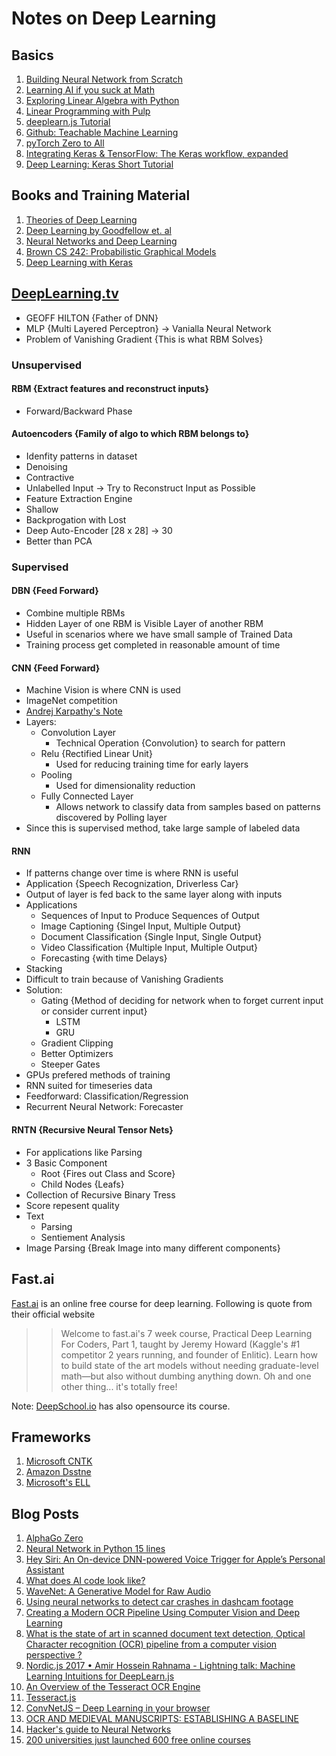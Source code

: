
# Notes on Deep Learning

## Basics
1. [Building Neural Network from Scratch](https://thecodacus.com/neural-network-scratch-python-no-libraries/)
1. [Learning AI if you suck at Math](https://hackernoon.com/learning-ai-if-you-suck-at-math-p4-tensors-illustrated-with-cats-27f0002c9b32)
1. [Exploring Linear Algebra with Python](https://mubaris.com/2017-09-25/exploring-linear-algebra-with-python)
1. [Linear Programming with Pulp](http://benalexkeen.com/linear-programming-with-python-and-pulp/)
1. [deeplearn.js Tutorial](https://deeplearnjs.org/docs/tutorials/intro.html)
1. [Github: Teachable Machine Learning](https://github.com/googlecreativelab/teachable-machine)
1. [pyTorch Zero to All](https://github.com/hunkim/PyTorchZeroToAll)
1. [Integrating Keras & TensorFlow: The Keras workflow, expanded](https://www.youtube.com/watch?v=UeheTiBJ0Io)
1. [Deep Learning: Keras Short Tutorial](https://www.youtube.com/wavenet-generative-model-raw-audioch?v=Tp3SaRbql4k)

## Books and Training Material
1. [Theories of Deep Learning](https://stats385.github.io/readings) 
1. [Deep Learning by Goodfellow et. al](http://www.deeplearningbook.org/)
1. [Neural Networks and Deep Learning](http://neuralnetworksanddeeplearning.com/)
1. [Brown CS 242: Probabilistic Graphical Models](http://cs.brown.edu/courses/csci2420/lectures/)
1. [Deep Learning with Keras](https://www.youtube.com/playlist?list=PLVBorYCcu-xX3Ppjb_sqBd_Xf6GqagQyl)

## [DeepLearning.tv](https://www.youtube.com/watch?v=b99UVkWzYTQ)

- GEOFF HILTON {Father of DNN}
- MLP {Multi Layered Perceptron} -> Vanialla Neural Network
- Problem of Vanishing Gradient {This is what RBM Solves}

### Unsupervised

#### RBM {Extract features and reconstruct inputs}

- Forward/Backward Phase

#### Autoencoders {Family of algo to which RBM belongs to}

- Idenfity patterns in dataset
- Denoising
- Contractive
- Unlabelled Input -> Try to Reconstruct Input as Possible
- Feature Extraction Engine
- Shallow
- Backprogation with Lost
- Deep Auto-Encoder [28 x 28] -> 30
- Better than PCA

### Supervised

#### DBN {Feed Forward}

- Combine multiple RBMs
- Hidden Layer of one RBM is Visible Layer of another RBM
- Useful in scenarios where we have small sample of Trained Data
- Training process get completed in reasonable amount of time

#### CNN {Feed Forward}

- Machine Vision is where CNN is used
- ImageNet competition
- [Andrej Karpathy's Note](http://cs231n.github.io/)
- Layers:
    - Convolution Layer
        - Technical Operation {Convolution} to search for pattern
    - Relu {Rectified Linear Unit}
        - Used for reducing training time for early layers
    - Pooling
        - Used for dimensionality reduction
    - Fully Connected Layer
        - Allows network to classify data from samples based on patterns discovered by Polling layer
- Since this is supervised method, take large sample of labeled data

#### RNN

- If patterns change over time is where RNN is useful
- Application {Speech Recognization, Driverless Car}
- Output of layer is fed back to the same layer along with inputs
- Applications
    - Sequences of Input to Produce Sequences of Output
    - Image Captioning {Singel Input, Multiple Output}
    - Document Classification {Single Input, Single Output}
    - Video Classification {Multiple Input, Multiple Output}
    - Forecasting {with time Delays}
- Stacking
- Difficult to train because of Vanishing Gradients
- Solution:
    - Gating {Method of deciding for network when to forget current input or consider current input}
        - LSTM
        - GRU
    - Gradient Clipping
    - Better Optimizers
    - Steeper Gates
- GPUs prefered methods of training
- RNN suited for timeseries data
- Feedforward: Classification/Regression
- Recurrent Neural Network: Forecaster

#### RNTN {Recursive Neural Tensor Nets}

- For applications like Parsing
- 3 Basic Component
    - Root {Fires out Class and Score}
    - Child Nodes {Leafs}
- Collection of Recursive Binary Tress
- Score repesent quality
- Text
    - Parsing
    - Sentiement Analysis
- Image Parsing {Break Image into many different components}

## Fast.ai

[Fast.ai](http://course.fast.ai/index.html) is an online free course for deep learning. Following is quote from their official website

>>Welcome to fast.ai's 7 week course, Practical Deep Learning For Coders, Part 1, taught by Jeremy Howard (Kaggle's #1 competitor 2 years running, and founder of Enlitic). Learn how to build state of the art models without needing graduate-level math—but also without dumbing anything down. Oh and one other thing... it's totally free!

Note: [DeepSchool.io](https://github.com/sachinruk/deepschool.io) has also opensource its course.

## Frameworks

1. [Microsoft CNTK](https://www.youtube.com/watch?v=pl-kbFJ1KzU)
1. [Amazon Dsstne](https://github.com/amzn/amazon-dsstne)
1. [Microsoft's ELL](https://github.com/Microsoft/ELL)

## Blog Posts

1. [AlphaGo Zero](https://deepmind.com/blog/alphago-zero-learning-scratch/)
1. [Neural Network in Python 15 lines](https://iamtrask.github.io/2015/07/12/basic-python-network/)
1. [Hey Siri: An On-device DNN-powered Voice Trigger for Apple’s Personal Assistant](https://machinelearning.apple.com/2017/10/01/hey-siri.html)
1. [What does AI code look like?](https://www.quora.com/What-does-AI-code-look-like/answer/Mikkel-Duif?srid=a9)
1. [WaveNet: A Generative Model for Raw Audio](https://deepmind.com/blog/wavenet-generative-model-raw-audio/)
1. [Using neural networks to detect car crashes in dashcam footage](https://blog.insightdatascience.com/crash-catcher-detecting-car-crashes-in-video-9c0522b04558)
1. [Creating a Modern OCR Pipeline Using Computer Vision and Deep Learning](https://blogs.dropbox.com/tech/2017/04/creating-a-modern-ocr-pipeline-using-computer-vision-and-deep-learning/)
1. [What is the state of art in scanned document text detection, Optical Character recognition (OCR) pipeline from a computer vision perspective ?](https://www.quora.com/What-is-the-state-of-art-in-scanned-document-text-detection-Optical-Character-recognition-OCR-pipeline-from-a-computer-vision-perspective)
1. [Nordic.js 2017 • Amir Hossein Rahnama - Lightning talk: Machine Learning Intuitions for DeepLearn.js](https://www.youtube.com/watch?v=5bwlH0j5rQk)
1. [An Overview of the Tesseract OCR Engine](http://citeseerx.ist.psu.edu/viewdoc/download;jsessionid=E6122958EB8D16F13E0EEC460D6207E5?doi=10.1.1.308.445&rep=rep1&type=pdf)
1. [Tesseract.js](https://github.com/naptha/tesseract.js#tesseractjs)
1. [ConvNetJS – Deep Learning in your browser](https://www.youtube.com/watch?v=nAHcrz5hxc4)
1. [OCR AND MEDIEVAL MANUSCRIPTS: ESTABLISHING A BASELINE](https://brandonwhawk.net/2015/04/20/ocr-and-medieval-manuscripts-establishing-a-baseline/)
1. [Hacker's guide to Neural Networks](http://karpathy.github.io/neuralnets/)
1. [200 universities just launched 600 free online courses](https://qz.com/1120344/200-universities-just-launched-600-free-online-courses-heres-the-full-list/)